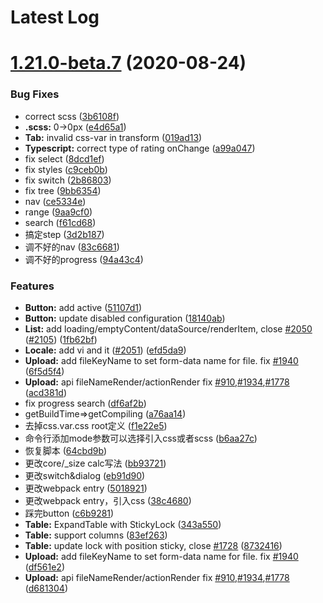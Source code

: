 # Latest Log 

# [1.21.0-beta.7](https://github.com/alibaba-fusion/next/compare/1.20.28...1.21.0-beta.7) (2020-08-24)


### Bug Fixes

* correct scss ([3b6108f](https://github.com/alibaba-fusion/next/commit/3b6108f))
* **.scss:** 0->0px ([e4d65a1](https://github.com/alibaba-fusion/next/commit/e4d65a1))
* **Tab:** invalid css-var in transform ([019ad13](https://github.com/alibaba-fusion/next/commit/019ad13))
* **Typescript:** correct type of rating onChange ([a99a047](https://github.com/alibaba-fusion/next/commit/a99a047))
* fix select ([8dcd1ef](https://github.com/alibaba-fusion/next/commit/8dcd1ef))
* fix styles ([c9ceb0b](https://github.com/alibaba-fusion/next/commit/c9ceb0b))
* fix switch ([2b86803](https://github.com/alibaba-fusion/next/commit/2b86803))
* fix tree ([9bb6354](https://github.com/alibaba-fusion/next/commit/9bb6354))
* nav ([ce5334e](https://github.com/alibaba-fusion/next/commit/ce5334e))
* range ([9aa9cf0](https://github.com/alibaba-fusion/next/commit/9aa9cf0))
* search ([f61cd68](https://github.com/alibaba-fusion/next/commit/f61cd68))
* 搞定step ([3d2b187](https://github.com/alibaba-fusion/next/commit/3d2b187))
* 调不好的nav ([83c6681](https://github.com/alibaba-fusion/next/commit/83c6681))
* 调不好的progress ([94a43c4](https://github.com/alibaba-fusion/next/commit/94a43c4))


### Features

* **Button:** add active ([51107d1](https://github.com/alibaba-fusion/next/commit/51107d1))
* **Button:** update disabled configuration ([18140ab](https://github.com/alibaba-fusion/next/commit/18140ab))
* **List:** add loading/emptyContent/dataSource/renderItem, close [#2050](https://github.com/alibaba-fusion/next/issues/2050) ([#2105](https://github.com/alibaba-fusion/next/issues/2105)) ([1fb62bf](https://github.com/alibaba-fusion/next/commit/1fb62bf))
* **Locale:** add vi and it ([#2051](https://github.com/alibaba-fusion/next/issues/2051)) ([efd5da9](https://github.com/alibaba-fusion/next/commit/efd5da9))
* **Upload:** add fileKeyName to set form-data name for file. fix [#1940](https://github.com/alibaba-fusion/next/issues/1940) ([6f5d5f4](https://github.com/alibaba-fusion/next/commit/6f5d5f4))
* **Upload:** api fileNameRender/actionRender fix [#910](https://github.com/alibaba-fusion/next/issues/910),[#1934](https://github.com/alibaba-fusion/next/issues/1934),[#1778](https://github.com/alibaba-fusion/next/issues/1778) ([acd381d](https://github.com/alibaba-fusion/next/commit/acd381d))
* fix progress search ([df6af2b](https://github.com/alibaba-fusion/next/commit/df6af2b))
* getBuildTime=>getCompiling ([a76aa14](https://github.com/alibaba-fusion/next/commit/a76aa14))
* 去掉css.var.css root定义 ([f1e22e5](https://github.com/alibaba-fusion/next/commit/f1e22e5))
* 命令行添加mode参数可以选择引入css或者scss ([b6aa27c](https://github.com/alibaba-fusion/next/commit/b6aa27c))
* 恢复脚本 ([64cbd9b](https://github.com/alibaba-fusion/next/commit/64cbd9b))
* 更改core/_size calc写法 ([bb93721](https://github.com/alibaba-fusion/next/commit/bb93721))
* 更改switch&dialog ([eb91d90](https://github.com/alibaba-fusion/next/commit/eb91d90))
* 更改webpack entry ([5018921](https://github.com/alibaba-fusion/next/commit/5018921))
* 更改webpack entry，引入css ([38c4680](https://github.com/alibaba-fusion/next/commit/38c4680))
* 踩完button ([c6b9281](https://github.com/alibaba-fusion/next/commit/c6b9281))
* **Table:** ExpandTable with StickyLock ([343a550](https://github.com/alibaba-fusion/next/commit/343a550))
* **Table:** support columns ([83ef263](https://github.com/alibaba-fusion/next/commit/83ef263))
* **Table:** update lock with position sticky, close [#1728](https://github.com/alibaba-fusion/next/issues/1728) ([8732416](https://github.com/alibaba-fusion/next/commit/8732416))
* **Upload:** add fileKeyName to set form-data name for file. fix [#1940](https://github.com/alibaba-fusion/next/issues/1940) ([df561e2](https://github.com/alibaba-fusion/next/commit/df561e2))
* **Upload:** api fileNameRender/actionRender fix [#910](https://github.com/alibaba-fusion/next/issues/910),[#1934](https://github.com/alibaba-fusion/next/issues/1934),[#1778](https://github.com/alibaba-fusion/next/issues/1778) ([d681304](https://github.com/alibaba-fusion/next/commit/d681304))


